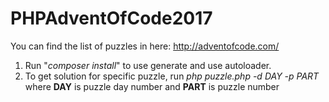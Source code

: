 # PHPAdventOfCode2017

You can find the list of puzzles in here: http://adventofcode.com/

1. Run "_composer install_" to use generate and use autoloader.
2. To get solution for specific puzzle, run
_php puzzle.php -d DAY -p PART_
where **DAY** is puzzle day number and **PART** is puzzle number